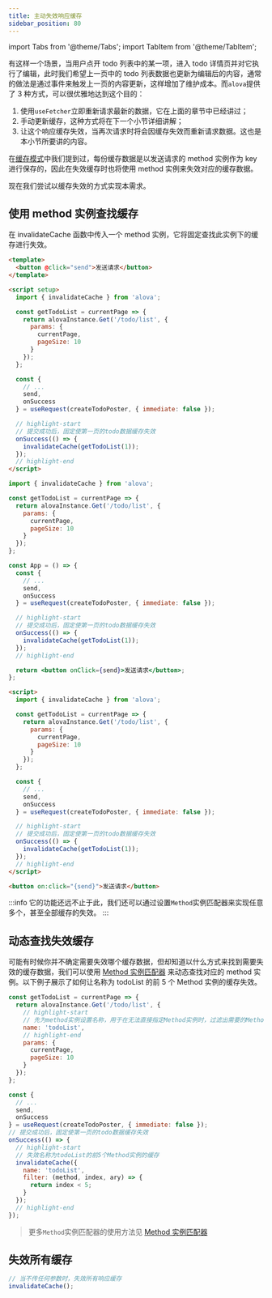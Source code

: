 ```yaml
---
title: 主动失效响应缓存
sidebar_position: 80
---
```


import Tabs from '@theme/Tabs';
import TabItem from '@theme/TabItem';

有这样一个场景，当用户点开 todo 列表中的某一项，进入 todo 详情页并对它执行了编辑，此时我们希望上一页中的 todo 列表数据也更新为编辑后的内容，通常的做法是通过事件来触发上一页的内容更新，这样增加了维护成本。而`alova`提供了 3 种方式，可以很优雅地达到这个目的：

1. 使用`useFetcher`立即重新请求最新的数据，它在上面的章节中已经讲过；
2. 手动更新缓存，这种方式将在下一个小节详细讲解；
3. 让这个响应缓存失效，当再次请求时将会因缓存失效而重新请求数据。这也是本小节所要讲的内容。

在[缓存模式](../learning/response-cache)中我们提到过，每份缓存数据是以发送请求的 method 实例作为 key 进行保存的，因此在失效缓存时也将使用 method 实例来失效对应的缓存数据。

现在我们尝试以缓存失效的方式实现本需求。

## 使用 method 实例查找缓存

在 invalidateCache 函数中传入一个 method 实例，它将固定查找此实例下的缓存进行失效。

<Tabs groupId="framework">
<TabItem value="1" label="vue">

```html
<template>
  <button @click="send">发送请求</button>
</template>

<script setup>
  import { invalidateCache } from 'alova';

  const getTodoList = currentPage => {
    return alovaInstance.Get('/todo/list', {
      params: {
        currentPage,
        pageSize: 10
      }
    });
  };

  const {
    // ...
    send,
    onSuccess
  } = useRequest(createTodoPoster, { immediate: false });

  // highlight-start
  // 提交成功后，固定使第一页的todo数据缓存失效
  onSuccess(() => {
    invalidateCache(getTodoList(1));
  });
  // highlight-end
</script>
```

</TabItem>
<TabItem value="2" label="react">

```jsx
import { invalidateCache } from 'alova';

const getTodoList = currentPage => {
  return alovaInstance.Get('/todo/list', {
    params: {
      currentPage,
      pageSize: 10
    }
  });
};

const App = () => {
  const {
    // ...
    send,
    onSuccess
  } = useRequest(createTodoPoster, { immediate: false });

  // highlight-start
  // 提交成功后，固定使第一页的todo数据缓存失效
  onSuccess(() => {
    invalidateCache(getTodoList(1));
  });
  // highlight-end

  return <button onClick={send}>发送请求</button>;
};
```

</TabItem>
<TabItem value="3" label="svelte">

```html
<script>
  import { invalidateCache } from 'alova';

  const getTodoList = currentPage => {
    return alovaInstance.Get('/todo/list', {
      params: {
        currentPage,
        pageSize: 10
      }
    });
  };

  const {
    // ...
    send,
    onSuccess
  } = useRequest(createTodoPoster, { immediate: false });

  // highlight-start
  // 提交成功后，固定使第一页的todo数据缓存失效
  onSuccess(() => {
    invalidateCache(getTodoList(1));
  });
  // highlight-end
</script>

<button on:click="{send}">发送请求</button>
```

</TabItem>
</Tabs>

:::info
它的功能还远不止于此，我们还可以通过设置`Method`实例匹配器来实现任意多个，甚至全部缓存的失效。
:::

## 动态查找失效缓存

可能有时候你并不确定需要失效哪个缓存数据，但却知道以什么方式来找到需要失效的缓存数据，我们可以使用 [Method 实例匹配器](../next-step/method-instance-matcher) 来动态查找对应的 method 实例。以下例子展示了如何让名称为 todoList 的前 5 个 Method 实例的缓存失效。

```javascript
const getTodoList = currentPage => {
  return alovaInstance.Get('/todo/list', {
    // highlight-start
    // 先为method实例设置名称，用于在无法直接指定Method实例时，过滤出需要的Method实例
    name: 'todoList',
    // highlight-end
    params: {
      currentPage,
      pageSize: 10
    }
  });
};

const {
  // ...
  send,
  onSuccess
} = useRequest(createTodoPoster, { immediate: false });
// 提交成功后，固定使第一页的todo数据缓存失效
onSuccess(() => {
  // highlight-start
  // 失效名称为todoList的前5个Method实例的缓存
  invalidateCache({
    name: 'todoList',
    filter: (method, index, ary) => {
      return index < 5;
    }
  });
  // highlight-end
});
```

> 更多`Method`实例匹配器的使用方法见 [Method 实例匹配器](../next-step/method-instance-matcher)

## 失效所有缓存

```javascript
// 当不传任何参数时，失效所有响应缓存
invalidateCache();
```
